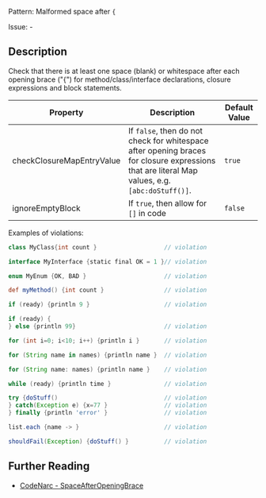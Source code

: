 Pattern: Malformed space after `{`

Issue: -

## Description

Check that there is at least one space (blank) or whitespace after each opening brace ("{") for method/class/interface declarations, closure expressions and block statements.

| **Property**              | **Description**                                                                                                                                | **Default Value** |
| --- | --- | --- |
| checkClosureMapEntryValue | If `false`, then do not check for whitespace after opening braces for closure expressions that are literal Map values, e.g. `[abc:doStuff()]`. | `true`            |
| ignoreEmptyBlock          | If `true`, then allow for `[]` in code                                                                                                         | `false`           |

Examples of violations:

``` groovy
class MyClass{int count }                   // violation

interface MyInterface {static final OK = 1 }// violation

enum MyEnum {OK, BAD }                      // violation

def myMethod() {int count }                 // violation

if (ready) {println 9 }                     // violation

if (ready) {
} else {println 99}                         // violation

for (int i=0; i<10; i++) {println i }       // violation

for (String name in names) {println name }  // violation

for (String name: names) {println name }    // violation

while (ready) {println time }               // violation

try {doStuff()                              // violation
} catch(Exception e) {x=77 }                // violation
} finally {println 'error' }                // violation

list.each {name -> }                        // violation

shouldFail(Exception) {doStuff() }          // violation
```

## Further Reading

* [CodeNarc - SpaceAfterOpeningBrace](http://codenarc.sourceforge.net/codenarc-rules-formatting.html#SpaceAfterOpeningBrace)